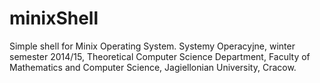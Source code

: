 # minixShell

Simple shell for Minix Operating System.
Systemy Operacyjne, winter semester 2014/15, Theoretical Computer Science Department, Faculty of Mathematics and Computer Science, Jagiellonian University, Cracow.
